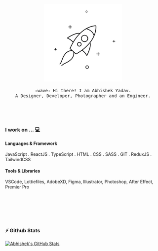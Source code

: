 <p align="center">
  <img src="space-rocket.gif" width="50%">
  <br>
  <br>
  
  <samp>
    :wave: Hi there! I am Abhishek Yadav. <br>
    A Designer, Developer, Photographer and an Engineer.
  </samp>
  <br>
  <br>
  <br>
  <br>
  <br>
  
  ### I work on ... 💻
  
  #### Languages & Framework
  JavaScript . ReactJS . TypeScript . HTML . CSS . SASS . GIT . ReduxJS . TailwindCSS
  
  #### Tools & Libraries
  VSCode, Lottiefiles, AdobeXD, Figma, Illustrator, Photoshop, After Effect, Premier Pro
</p>
<br>
<br>
<br>
<br>
<br>

### ⚡ Github Stats

<a href="https://github.com/abhii6700/abhii6700">
  <img align="center" src="https://github-readme-stats.vercel.app/api?username=abhii6700&show_icons=true&theme=tokyonight" alt="Abhishek's GitHub Stats" />
</a>
